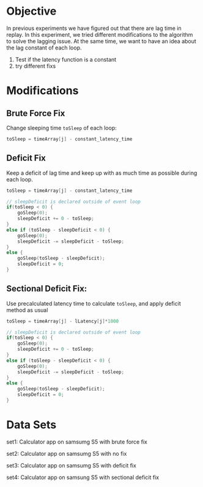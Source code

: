 # Objective
In previous experiments we have figured out that there are lag time in replay. In this experiment, we tried different modifications to the algorithm to solve the lagging issue. At the same time, we want to have an idea about the lag constant of each loop.
1. Test if the latency function is a constant
2. try different fixs

# Modifications
## Brute Force Fix
Change sleeping time `toSleep` of each loop:
```c
toSleep = timeArray[j] - constant_latency_time
```

## Deficit Fix
Keep a deficit of lag time and keep up with as much time as possible during each loop.
```c
toSleep = timeArray[j] - constant_latency_time

// sleepDeficit is declared outside of event loop
if(toSleep < 0) {
	goSleep(0);
	sleepDeficit += 0 - toSleep;
}
else if (toSleep - sleepDeficit < 0) {
	goSleep(0);
	sleepDeficit -= sleepDeficit - toSleep;
}
else {
	goSleep(toSleep - sleepDeficit);
	sleepDeficit = 0;
}
```

## Sectional Deficit Fix:
Use precalculated latency time to calculate `toSleep`, and apply deficit method as usual
```c
toSleep = timeArray[j] - lLatency[j]*1000

// sleepDeficit is declared outside of event loop
if(toSleep < 0) {
	goSleep(0);
	sleepDeficit += 0 - toSleep;
}
else if (toSleep - sleepDeficit < 0) {
	goSleep(0);
	sleepDeficit -= sleepDeficit - toSleep;
}
else {
	goSleep(toSleep - sleepDeficit);
	sleepDeficit = 0;
}

```

# Data Sets
set1: Calculator app on samsumg S5 with brute force fix

set2: Calculator app on samsumg S5 with no fix

set3: Calculator app on samsumg S5 with deficit fix

set4: Calculator app on samsung S5 with sectional deficit fix